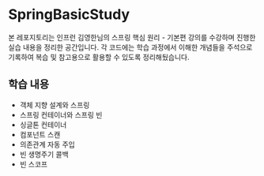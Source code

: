 # SpringBasicStudy


본 레포지토리는 인프런 김영한님의 스프링 핵심 원리 - 기본편 강의를 수강하며 진행한 실습 내용을 정리한 공간입니다.
각 코드에는 학습 과정에서 이해한 개념들을 주석으로 기록하여 복습 및 참고용으로 활용할 수 있도록 정리해뒀습니다.


## 학습 내용

- 객체 지향 설계와 스프링
- 스프링 컨테이너와 스프링 빈
- 싱글톤 컨테이너
- 컴포넌트 스캔
- 의존관계 자동 주입
- 빈 생명주기 콜백
- 빈 스코프
